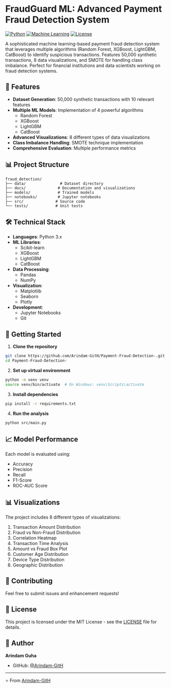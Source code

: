 # FraudGuard ML: Advanced Payment Fraud Detection System

[![Python](https://img.shields.io/badge/Python-3.8+-blue.svg)](https://www.python.org/downloads/)
[![Machine Learning](https://img.shields.io/badge/Machine%20Learning-Scikit%20Learn%20%7C%20XGBoost%20%7C%20LightGBM%20%7C%20CatBoost-orange.svg)](https://scikit-learn.org/)
[![License](https://img.shields.io/badge/License-MIT-green.svg)](LICENSE)

A sophisticated machine learning-based payment fraud detection system that leverages multiple algorithms (Random Forest, XGBoost, LightGBM, CatBoost) to identify suspicious transactions. Features 50,000 synthetic transactions, 8 data visualizations, and SMOTE for handling class imbalance. Perfect for financial institutions and data scientists working on fraud detection systems.

## 🚀 Features

- **Dataset Generation**: 50,000 synthetic transactions with 10 relevant features
- **Multiple ML Models**: Implementation of 4 powerful algorithms
  - Random Forest
  - XGBoost
  - LightGBM
  - CatBoost
- **Advanced Visualizations**: 8 different types of data visualizations
- **Class Imbalance Handling**: SMOTE technique implementation
- **Comprehensive Evaluation**: Multiple performance metrics

## 📊 Project Structure

```
fraud_detection/
├── data/               # Dataset directory
├── docs/              # Documentation and visualizations
├── models/            # Trained models
├── notebooks/         # Jupyter notebooks
├── src/              # Source code
└── tests/            # Unit tests
```

## 🛠️ Technical Stack

- **Languages**: Python 3.x
- **ML Libraries**: 
  - Scikit-learn
  - XGBoost
  - LightGBM
  - CatBoost
- **Data Processing**: 
  - Pandas
  - NumPy
- **Visualization**: 
  - Matplotlib
  - Seaborn
  - Plotly
- **Development**: 
  - Jupyter Notebooks
  - Git

## 🚀 Getting Started

1. **Clone the repository**
```bash
git clone https://github.com/Arindam-GitH/Payment-Fraud-Detection-.git
cd Payment-Fraud-Detection-
```

2. **Set up virtual environment**
```bash
python -m venv venv
source venv/bin/activate  # On Windows: venv\Scripts\activate
```

3. **Install dependencies**
```bash
pip install -r requirements.txt
```

4. **Run the analysis**
```bash
python src/main.py
```

## 📈 Model Performance

Each model is evaluated using:
- Accuracy
- Precision
- Recall
- F1-Score
- ROC-AUC Score

## 📊 Visualizations

The project includes 8 different types of visualizations:
1. Transaction Amount Distribution
2. Fraud vs Non-Fraud Distribution
3. Correlation Heatmap
4. Transaction Time Analysis
5. Amount vs Fraud Box Plot
6. Customer Age Distribution
7. Device Type Distribution
8. Geographic Distribution

## 🤝 Contributing

Feel free to submit issues and enhancement requests!

## 📝 License

This project is licensed under the MIT License - see the [LICENSE](LICENSE) file for details.

## 👤 Author

**Arindam Guha**
- GitHub: [@Arindam-GitH](https://github.com/Arindam-GitH)

---
⭐️ From [Arindam-GitH](https://github.com/Arindam-GitH) 